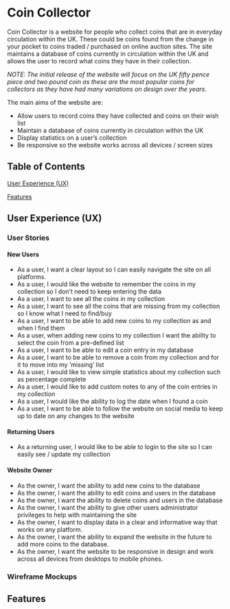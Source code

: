 # Coin Collector
Coin Collector is a website for people who collect coins that are in everyday circulation within the UK. These could be coins found from the change in your 
pocket to coins traded / purchased on online auction sites. The site maintains a database of coins currently in circulation within the UK and allows the user 
to record what coins they have in their collection. 

*NOTE: The initial release of the website will focus on the UK fifty pence piece and two pound coin as these are the most popular coins for collectors as 
they have had many variations on design over the years.*

The main aims of the website are:
* Allow users to record coins they have collected and coins on their wish list
* Maintain a database of coins currently in circulation within the UK
* Display statistics on a user’s collection
* Be responsive so the website works across all devices / screen sizes


## Table of Contents

[User Experience (UX)](#userexperience)

[Features](#features)

<a name="userexperience"></a>
## User Experience (UX)

### User Stories
#### New Users
* As a user, I want a clear layout so I can easily navigate the site on all platforms.
* As a user, I would like the website to remember the coins in my collection so I don’t need to keep entering the data
* As a user, I want to see all the coins in my collection
* As a user, I want to see all the coins that are missing from my collection so I know what I need to find/buy
* As a user, I want to be able to add new coins to my collection as and when I find them
* As a user, when adding new coins to my collection I want the ability to select the coin from a pre-defined list
* As a user, I want to be able to edit a coin entry in my database
* As a user, I want to be able to remove a coin from my collection and for it to move into my ‘missing’ list
* As a user, I would like to view simple statistics about my collection such as percentage complete
* As a user, I would like to add custom notes to any of the coin entries in my collection
* As a user, I would like the ability to log the date when I found a coin
* As a user, I want to be able to follow the website on social media to keep up to date on any changes to the website
#### Returning Users
* As a returning user, I would like to be able to login to the site so I can easily see / update my collection
#### Website Owner
* As the owner, I want the ability to add new coins to the database
* As the owner, I want the ability to edit coins and users in the database
* As the owner, I want the ability to delete coins and users in the database
* As the owner, I want the ability to give other users administrator privileges to help with maintaining the site
* As the owner, I want to display data in a clear and informative way that works on any platform.
* As the owner, I want the ability to expand the website in the future to add more coins to the database.
* As the owner, I want the website to be responsive in design and work across all devices from desktops to mobile phones.

### Wireframe Mockups

<a name="features"></a>
## Features